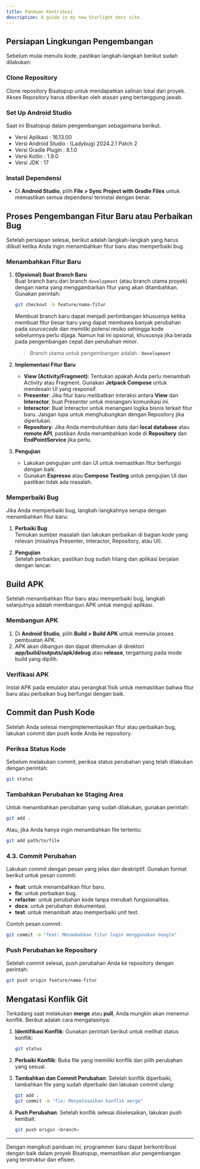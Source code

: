 ```yaml
---
title: Panduan Kontribusi
description: A guide in my new Starlight docs site.
---
```


## **Persiapan Lingkungan Pengembangan**
Sebelum mulai menulis kode, pastikan langkah-langkah berikut sudah dilakukan:

### **Clone Repository**
Clone repository Bisatopup untuk mendapatkan salinan lokal dari proyek. 
Akses Repository harus diberikan oleh atasan yang bertanggung jawab.

### **Set Up Android Studio**
Saat ini Bisatopup dalam pengembangan sebagaimana berikut.
- Versi Aplikasi : 16.13.00
- Versi Android Studio : (Ladybug) 2024.2.1 Patch 2
- Versi Gradle Plugin : 8.1.0
- Versi Kotlin : 1.9.0
- Versi JDK : 17

### **Install Dependensi**
- Di **Android Studio**, pilih **File > Sync Project with Gradle Files** untuk memastikan semua dependensi terinstal dengan benar.

## **Proses Pengembangan Fitur Baru atau Perbaikan Bug**
Setelah persiapan selesai, berikut adalah langkah-langkah yang harus diikuti ketika Anda ingin menambahkan fitur baru atau memperbaiki bug.

### **Menambahkan Fitur Baru**
1. **(Opsional) Buat Branch Baru**  
   Buat branch baru dari branch `development` (atau branch utama proyek) dengan nama yang menggambarkan fitur yang akan ditambahkan. Gunakan perintah:
   ```bash
   git checkout -b feature/nama-fitur
   ```

   Membuat branch baru dapat menjadi pertimbangan khususnya ketika membuat fitur besar baru yang dapat membawa banyak perubahan pada _sourcecode_ dan memiliki potensi resiko sehingga kode sebelumnya perlu dijaga. Namun hal ini opsional, khususnya jika berada pada pengembangan cepat dan perubahan minor.

   > Branch utama untuk pengembangan adalah : **`Development`**

2. **Implementasi Fitur Baru**  
   - **View (Activity/Fragment)**: Tentukan apakah Anda perlu menambah Activity atau Fragment. Gunakan **Jetpack Compose** untuk mendesain UI yang responsif.
   - **Presenter**: Jika fitur baru melibatkan interaksi antara **View** dan **Interactor**, buat Presenter untuk menangani komunikasi ini.
   - **Interactor**: Buat Interactor untuk menangani logika bisnis terkait fitur baru. Jangan lupa untuk menghubungkan dengan Repository jika diperlukan.
   - **Repository**: Jika Anda membutuhkan data dari **local database** atau **remote API**, pastikan Anda menambahkan kode di **Repository** dan **EndPointService** jika perlu.

3. **Pengujian**  
   - Lakukan pengujian unit dan UI untuk memastikan fitur berfungsi dengan baik.
   - Gunakan **Espresso** atau **Compose Testing** untuk pengujian UI dan pastikan tidak ada masalah.

### **Memperbaiki Bug**
Jika Anda memperbaiki bug, langkah-langkahnya serupa dengan menambahkan fitur baru:

1. **Perbaiki Bug**  
   Temukan sumber masalah dan lakukan perbaikan di bagian kode yang relevan (misalnya Presenter, Interactor, Repository, atau UI).

2. **Pengujian**  
   Setelah perbaikan, pastikan bug sudah hilang dan aplikasi berjalan dengan lancar.

## **Build APK**
Setelah menambahkan fitur baru atau memperbaiki bug, langkah selanjutnya adalah membangun APK untuk menguji aplikasi.

### **Membangun APK**
1. Di **Android Studio**, pilih **Build > Build APK** untuk memulai proses pembuatan APK.
2. APK akan dibangun dan dapat ditemukan di direktori **app/build/outputs/apk/debug** atau **release**, tergantung pada mode build yang dipilih.

### **Verifikasi APK**
Instal APK pada emulator atau perangkat fisik untuk memastikan bahwa fitur baru atau perbaikan bug berfungsi dengan baik.

## **Commit dan Push Kode**
Setelah Anda selesai mengimplementasikan fitur atau perbaikan bug, lakukan commit dan push kode Anda ke repository.

### **Periksa Status Kode**
Sebelum melakukan commit, periksa status perubahan yang telah dilakukan dengan perintah:
```bash
git status
```

### **Tambahkan Perubahan ke Staging Area**
Untuk menambahkan perubahan yang sudah dilakukan, gunakan perintah:
```bash
git add .
```
Atau, jika Anda hanya ingin menambahkan file tertentu:
```bash
git add path/to/file
```

### **4.3. Commit Perubahan**
Lakukan commit dengan pesan yang jelas dan deskriptif. Gunakan format berikut untuk pesan commit:
- **feat**: untuk menambahkan fitur baru.
- **fix**: untuk perbaikan bug.
- **refactor**: untuk perubahan kode tanpa merubah fungsionalitas.
- **docs**: untuk perubahan dokumentasi.
- **test**: untuk menambah atau memperbaiki unit test.

Contoh pesan commit:
```bash
git commit -m "feat: Menambahkan fitur login menggunakan Google"
```

### **Push Perubahan ke Repository**
Setelah commit selesai, push perubahan Anda ke repository dengan perintah:
```bash
git push origin feature/nama-fitur
```

## **Mengatasi Konflik Git**
Terkadang saat melakukan **merge** atau **pull**, Anda mungkin akan menemui konflik. Berikut adalah cara mengatasinya:

1. **Identifikasi Konflik**:
   Gunakan perintah berikut untuk melihat status konflik:
   ```bash
   git status
   ```

2. **Perbaiki Konflik**:
   Buka file yang memiliki konflik dan pilih perubahan yang sesuai.

3. **Tambahkan dan Commit Perubahan**:
   Setelah konflik diperbaiki, tambahkan file yang sudah diperbaiki dan lakukan commit ulang:
   ```bash
   git add .
   git commit -m "fix: Menyelesaikan konflik merge"
   ```

4. **Push Perubahan**:
   Setelah konflik selesai diselesaikan, lakukan push kembali:
   ```bash
   git push origin <branch>
   ```

---

Dengan mengikuti panduan ini, programmer baru dapat berkontribusi dengan baik dalam proyek Bisatopup, memastikan alur pengembangan yang terstruktur dan efisien.